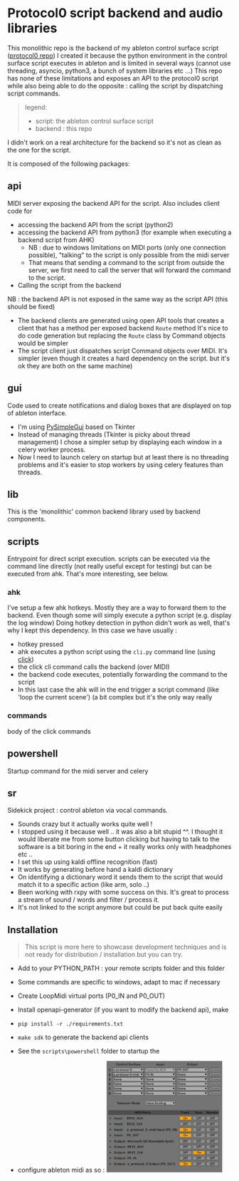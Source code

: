 # Protocol0 script backend and audio libraries

This monolithic repo is the backend of my ableton control surface
script ([protocol0 repo](https://github.com/lebrunthibault/Protocol-0-Surface-Script))
I created it because the python environment in the control surface script executes in ableton and is limited in several
ways
(cannot use threading, asyncio, python3, a bunch of system libraries etc ...)
This repo has none of these limitations and exposes an API to the protocol0 script while also being able to do the opposite : 
calling the script by dispatching script commands. 

> legend:
>- script: the ableton control surface script
>- backend : this repo

I didn't work on a real architecture for the backend so it's not as clean as the one for the script.

It is composed of the following packages:

## api
MIDI server exposing the backend API for the script. Also includes client code for
- accessing the backend API from the script (python2)
- accessing the backend API from python3 (for example when executing a backend script from AHK)
  - NB : due to windows limitations on MIDI ports (only one connection possible), "talking" to the script is only possible from the midi server
  - That means that sending a command to the script from outside the server, we first need to call the server that will forward the command to the script.
- Calling the script from the backend
  
NB : the backend API is not exposed in the same way as the script API (this should be fixed)
- The backend clients are generated using open API tools that creates a client that has a method per exposed backend `Route` method
  It's nice to do code generation but replacing the `Route` class by Command objects would be simpler
- The script client just dispatches script Command objects over MIDI. It's simpler (even though it creates a hard dependency on the script. but it's ok they are both on the same machine)
  
## gui
Code used to create notifications and dialog boxes that are displayed on top of ableton interface.
- I'm using [PySimpleGui](https://pysimplegui.readthedocs.io/) based on Tkinter
- Instead of managing threads (Tkinter is picky about thread management) I chose a simpler setup by displaying each window in a celery worker process.
- Now I need to launch celery on startup but at least there is no threading problems and it's easier to stop workers by using celery features than threads.
  
## lib
This is the 'monolithic' common backend library used by backend components.


## scripts
Entrypoint for direct script execution. scripts can be executed via the command line directly (not really useful except for testing)
but can be executed from ahk. That's more interesting, see below.

### ahk
I've setup a few ahk hotkeys. Mostly they are a way to forward them to the backend.
Even though some will simply execute a python script (e.g. display the log window)
Doing hotkey detection in python didn't work as well, that's why I kept this dependency.
In this case we have usually :
- hotkey pressed
- ahk executes a python script using the `cli.py` command line (using [click](https://click.palletsprojects.com/en/8.0.x/))
- the click cli command calls the backend (over MIDI)
- the backend code executes, potentially forwarding the command to the script
- In this last case the ahk will in the end trigger a script command (like 'loop the current scene') (a bit complex but it's the only way really 

### commands
body of the click commands

## powershell
Startup command for the midi server and celery

## sr
Sidekick project : control ableton via vocal commands.
- Sounds crazy but it actually works quite well !
- I stopped using it because well .. it was also a bit stupid ^^. I thought it would liberate me from some button clicking
  but having to talk to the software is a bit boring in the end + it really works only with headphones etc ..
- I set this up using kaldi offline recognition (fast)
- It works by generating before hand a kaldi dictionary 
- On identifying a dictionary word it sends them to the script that would match it to a specific action (like arm, solo ..)
- Been working with rxpy with some success on this. It's great to process a stream of sound / words and filter / process it.
- It's not linked to the script anymore but could be put back quite easily

## Installation

> This script is more here to showcase development techniques and is not ready for distribution / installation but you can try.

- Add to your PYTHON_PATH : your remote scripts folder and this folder

- Some commands are specific to windows, adapt to mac if necessary
- Create LoopMidi virtual ports (P0_IN and P0_OUT)
- Install openapi-generator (if you want to modify the backend api), make

- `pip install -r ./requirements.txt`
- `make sdk` to generate the backend api clients
- See the `scripts\powershell` folder to startup the 
- configure ableton midi as so :
  <img width="260px" src="https://raw.githubusercontent.com/lebrunthibault/Protocol-0-backend/master/doc/img/ableton_midi_config.PNG?sanitize=true" alt="ableton screenshot">
